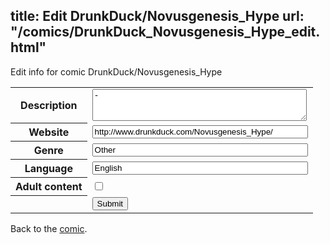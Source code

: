 title: Edit DrunkDuck/Novusgenesis_Hype
url: "/comics/DrunkDuck_Novusgenesis_Hype_edit.html"
---
Edit info for comic DrunkDuck/Novusgenesis_Hype

<form name="comic" action="http://gaepostmail.appspot.com/comic/" method="post">
<table class="comicinfo">
<tr>
<th>Description</th><td><textarea name="description" cols="40" rows="3">-</textarea></td>
</tr>
<tr>
<th>Website</th><td><input type="text" name="url" value="http://www.drunkduck.com/Novusgenesis_Hype/" size="40"/></td>
</tr>
<tr>
<th>Genre</th><td><input type="text" name="genre" value="Other" size="40"/></td>
</tr>
<tr>
<th>Language</th><td><input type="text" name="language" value="English" size="40"/></td>
</tr>
<tr>
<th>Adult content</th><td><input type="checkbox" name="adult" value="adult" /></td>
</tr>
<tr>
<th></th><td>
<input type="hidden" name="comic" value="DrunkDuck_Novusgenesis_Hype" />
<input type="submit" name="submit" value="Submit" />
</td>
</tr>
</table>
</form>

Back to the [comic](DrunkDuck_Novusgenesis_Hype.html).

